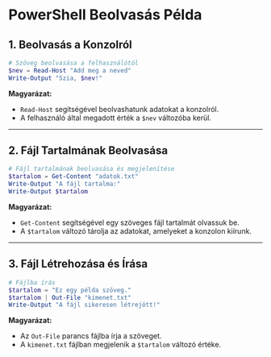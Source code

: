 
# PowerShell Beolvasás Példa  

## **1. Beolvasás a Konzolról**  

```powershell
# Szöveg beolvasása a felhasználótól
$nev = Read-Host "Add meg a neved"
Write-Output "Szia, $nev!"
```

**Magyarázat:**  
- `Read-Host` segítségével beolvashatunk adatokat a konzolról.  
- A felhasználó által megadott érték a `$nev` változóba kerül.  

---

## **2. Fájl Tartalmának Beolvasása**  

```powershell
# Fájl tartalmának beolvasása és megjelenítése
$tartalom = Get-Content "adatok.txt"
Write-Output "A fájl tartalma:"
Write-Output $tartalom
```

**Magyarázat:**  
- `Get-Content` segítségével egy szöveges fájl tartalmát olvassuk be.  
- A `$tartalom` változó tárolja az adatokat, amelyeket a konzolon kiírunk.  

---

## **3. Fájl Létrehozása és Írása**  

```powershell
# Fájlba írás
$tartalom = "Ez egy példa szöveg."
$tartalom | Out-File "kimenet.txt"
Write-Output "A fájl sikeresen létrejött!"
```

**Magyarázat:**  
- Az `Out-File` parancs fájlba írja a szöveget.  
- A `kimenet.txt` fájlban megjelenik a `$tartalom` változó értéke.  
